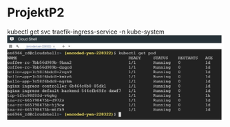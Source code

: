 # ProjektP2

kubectl get svc traefik-ingress-service -n kube-system
![Diagram](https://github.com/en696/ProjektP1/blob/master/1.jpg)
